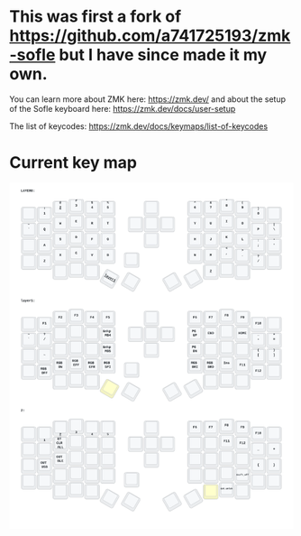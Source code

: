 # This was first a fork of https://github.com/a741725193/zmk-sofle but I have since made it my own.

You can learn more about ZMK here: https://zmk.dev/ and about the setup of the Sofle keyboard here: https://zmk.dev/docs/user-setup

The list of keycodes: https://zmk.dev/docs/keymaps/list-of-keycodes

# Current key map

<img src="keymap-drawer/sofle.svg" >
